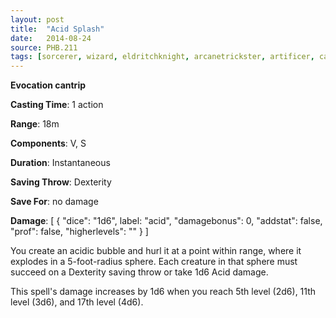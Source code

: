 ```yaml
---
layout: post
title:  "Acid Splash"
date:   2014-08-24
source: PHB.211
tags: [sorcerer, wizard, eldritchknight, arcanetrickster, artificer, cantrip, evocation]
---
```


**Evocation cantrip**

**Casting Time**: 1 action

**Range**: 18m

**Components**: V, S

**Duration**: Instantaneous

**Saving Throw**: Dexterity

**Save For**: no damage

**Damage**: [ { "dice": "1d6", label: "acid", "damagebonus": 0, "addstat": false, "prof": false, "higherlevels": "" } ]

You create an acidic bubble and hurl it at a point within range, where it explodes in a 5-foot-radius sphere. Each creature in that sphere must succeed on a Dexterity saving throw or take 1d6 Acid damage.

This spell's damage increases by 1d6 when you reach 5th level (2d6), 11th level (3d6), and 17th level (4d6).
